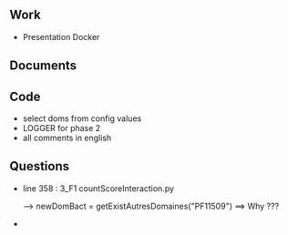 ## Work
- Presentation Docker

## Documents

## Code

- select doms from config values
- LOGGER for phase 2
- all comments in english

## Questions

- line 358 : 3_F1 countScoreInteraction.py 
    
    --> newDomBact = getExistAutresDomaines("PF11509") ==> Why ???
    
-

